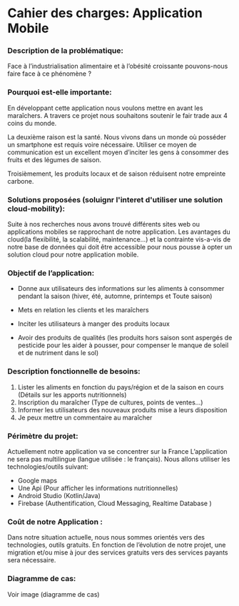 # Cahier des charges: Application Mobile






### Description de la problématique:

Face à l’industrialisation alimentaire et à l’obésité croissante pouvons-nous faire face à ce phénomène ?

### Pourquoi est-elle importante:

En développant cette application nous voulons mettre en avant les maraîchers. A travers ce projet nous souhaitons soutenir le fair trade aux 4 coins du monde.

La deuxième raison est la santé. Nous vivons dans un monde où posséder un smartphone est requis voire nécessaire. Utiliser ce moyen de communication est un excellent moyen d’inciter les gens à consommer des fruits et des légumes de saison.

Troisièmement, les produits locaux et de saison réduisent notre empreinte carbone. 


### Solutions proposées (soluignr l'interet d'utiliser une solution cloud-mobility):

Suite à nos recherches nous avons trouvé différents sites web ou applications mobiles se rapprochant de notre application.
Les avantages du cloud(la flexibilité, la scalabilité, maintenance...) et la contrainte vis-a-vis de notre base de données qui doit être accessible pour nous 
pousse à opter un solution cloud pour notre application mobile.


### Objectif de l’application:

- Donne aux utilisateurs des informations sur les aliments à consommer pendant la saison (hiver, été, automne, printemps et Toute saison)

- Mets en relation les clients et les maraîchers

- Inciter les utilisateurs à manger des produits locaux

- Avoir des produits de qualités (les produits hors saison sont aspergés de pesticide pour les aider à pousser,  pour compenser le manque de soleil et de nutriment dans le sol)


### Description fonctionnelle de besoins:

1. Lister les aliments en fonction du pays/région et de la saison en cours (Détails sur les apports nutritionnels)
2. Inscription du maraîcher (Type de cultures, points de ventes…)
3. Informer les utilisateurs des nouveaux produits mise a leurs disposition
4. Je peux mettre un commentaire au maraîcher



### Périmètre du projet:
 
Actuellement notre application va se concentrer sur la France
L’application ne sera pas multilingue (langue utilisée : le français). Nous allons utiliser les technologies/outils suivant:
- Google maps
- Une Api (Pour afficher les informations nutritionnelles)
- Android Studio (Kotlin/Java)
- Firebase (Authentification, Cloud Messaging, Realtime Database )


### Coût de notre Application  :
Dans notre situation actuelle, nous nous sommes orientés vers des technologies, outils gratuits. En fonction de l’évolution de notre projet, une migration et/ou mise à jour des services gratuits vers des services payants sera nécessaire.



### Diagramme de cas:

Voir image (diagramme de cas) 
